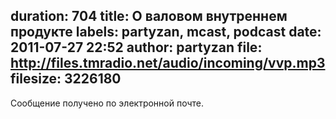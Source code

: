 duration: 704
title: О валовом внутреннем продукте
labels: partyzan, mcast, podcast
date: 2011-07-27 22:52
author: partyzan
file: http://files.tmradio.net/audio/incoming/vvp.mp3
filesize: 3226180
---
Сообщение получено по электронной почте.
